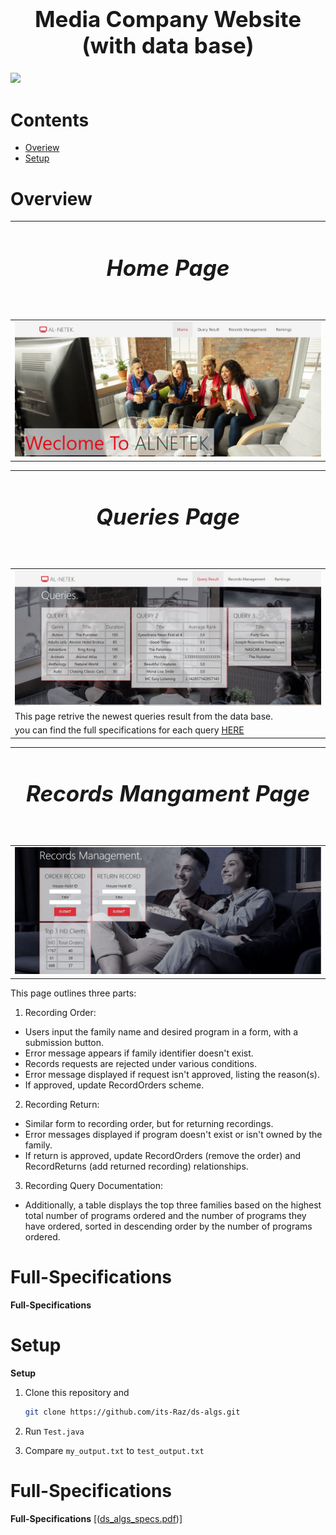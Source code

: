 <h1 align='center' style="text-align:center; font-weight:bold; font-size:2.5em"> Media Company Website (with data base)</h1>

<p align='center' style="text-align:center;font-size:1em;">
  

![](https://github.com/its-Raz/Media-Company-Website/blob/master/presentation/order_return.gif)
</p>





# Contents

- [Overiew](#Overiew)
- [Setup](#Setup)


# Overview


|                     <h5 align='center' style="text-align:center; font-weight:bold; font-size:2.5em"> Home Page</h5>                            | 
| :------------------------------------------------------ | 
|         <img src="./presentation/home.JPG" width="100%">   |

|                     <h5 align='center' style="text-align:center; font-weight:bold; font-size:2.5em"> Queries Page</h5>                            | 
| :------------------------------------------------------ | 
|         <img src="./presentation/query.JPG" width="100%">   |
|This page retrive the newest queries result from the data base.
you can find the full specifications for each query [HERE](https://github.com/its-Raz/Media-Company-Website/blob/master/presentation/queries_spec.JPG)|


|                     <h5 align='center' style="text-align:center; font-weight:bold; font-size:2.5em"> Records Mangament Page</h5>                            | 
| :------------------------------------------------------ | 
|         <img src="./presentation/record.JPG" width="100%">   |
This page outlines three parts:
1. Recording Order:
- Users input the family name and desired program in a form, with a submission button.
- Error message appears if family identifier doesn't exist.
- Records requests are rejected under various conditions.
- Error message displayed if request isn't approved, listing the reason(s).
- If approved, update RecordOrders scheme.
2. Recording Return:
- Similar form to recording order, but for returning recordings.
- Error messages displayed if program doesn't exist or isn't owned by the family.
- If return is approved, update RecordOrders (remove the order) and RecordReturns (add returned recording) relationships.
3. Recording Query Documentation:
- Additionally, a table displays the top three families based on the highest total number of programs ordered and the number of programs they have ordered, sorted in descending order by the number of programs ordered.
# Full-Specifications
**Full-Specifications**

 
 # Setup
**Setup**

1. Clone this repository and 

   ```bash
   git clone https://github.com/its-Raz/ds-algs.git
   
   ```
2. Run ```Test.java```
3. Compare ```my_output.txt``` to ```test_output.txt```
# Full-Specifications
**Full-Specifications**
 [([ds_algs_specs.pdf](https://github.com/its-Raz/ds-algs/blob/master/ds_algs_spec.pdf))]
